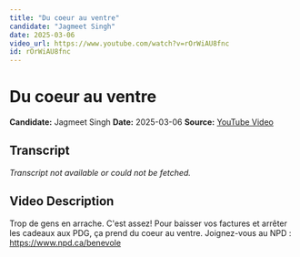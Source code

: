 ```yaml
---
title: "Du coeur au ventre"
candidate: "Jagmeet Singh"
date: 2025-03-06
video_url: https://www.youtube.com/watch?v=rOrWiAU8fnc
id: rOrWiAU8fnc
---
```


# Du coeur au ventre

**Candidate:** Jagmeet Singh
**Date:** 2025-03-06
**Source:** [YouTube Video](https://www.youtube.com/watch?v=rOrWiAU8fnc)

## Transcript

*Transcript not available or could not be fetched.*

## Video Description

Trop de gens en arrache. C'est assez! Pour baisser vos factures et arrêter les cadeaux aux PDG, ça prend du coeur au ventre. Joignez-vous au NPD : https://www.npd.ca/benevole